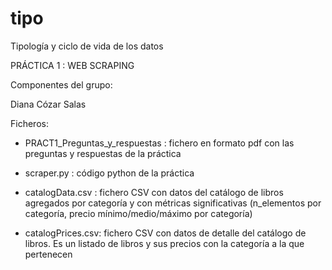 # tipo
Tipología y ciclo de vida de los datos

PRÁCTICA 1 : WEB SCRAPING

Componentes del grupo: 

Diana Cózar Salas


Ficheros:

  - PRACT1_Preguntas_y_respuestas : fichero en formato pdf con las preguntas y respuestas de la práctica
  
  - scraper.py : código python de la práctica
  
  - catalogData.csv : fichero CSV con datos del catálogo de libros agregados por categoría y con métricas significativas (n_elementos por categoría, precio mínimo/medio/máximo por categoría)
  
  - catalogPrices.csv: fichero CSV con datos de detalle del catálogo de libros. Es un listado de libros y sus precios con la categoría a la que pertenecen

